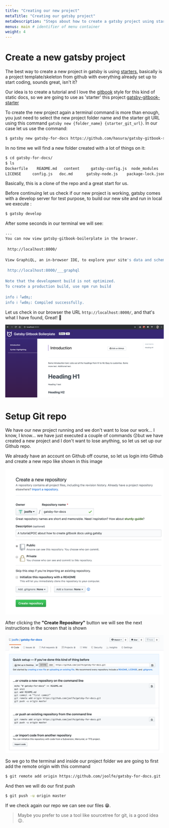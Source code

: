 ```yaml
---
title: "Creating our new project"
metaTitle: "Creating our gatsby project"
metaDescription: "Steps about how to create a gatsby project using starters."
menus: main # identifier of menu container
weight: 4
---
```


# Create a new gatsby project

The best way to create a new project in gatsby is using [starters](https://www.gatsbyjs.org/tutorial/part-zero/#create-a-gatsby-site), basically is a project template/skeleton from github with everything already set up to start coding, sounds great, isn't it?

Our idea is to create a tutorial and I love the [gitbook](https://www.gitbook.com/) style for this kind of static docs, so we are going to use as 'starter' this project [gatsby-gitbook-starter](https://www.gatsbyjs.org/starters/hasura/gatsby-gitbook-starter/) 

To create the new project again a terminal command is more than enough, you just need to select the new project folder name and the starter git URL using this command `gatsby new {folder_name} {starter_git_url}`. In our case let us use the command:

```bash
$ gatsby new gatsby-for-docs https://github.com/hasura/gatsby-gitbook-starter
```

In no time we will find a new folder created with a lot of things on it:

```bash
$ cd gatsby-for-docs/
$ ls
Dockerfile    README.md   content     gatsby-config.js  node_modules    package.json
LICENSE     config.js   doc.md      gatsby-node.js    package-lock.json src
```

Basically, this is a clone of the repo and a great start for us.

Before continuing let us check if our new project is working, gatsby comes with a develop server for test purpose, to build our new site and run in local we execute :

```bash
$ gatsby develop
```

After some seconds in our terminal we will see:

```bash
...
You can now view gatsby-gitbook-boilerplate in the browser.

 http://localhost:8000/

View GraphiQL, an in-browser IDE, to explore your site's data and schema

 http://localhost:8000/___graphql

Note that the development build is not optimized.
To create a production build, use npm run build

info ℹ ｢wdm｣: 
info ℹ ｢wdm｣: Compiled successfully.
```

Let us check in our browser the URL `http://localhost:8000/`, and that's what I have found, Great! 🚀

![First gatsby run](../doc-img/first-run.png)


# Setup Git repo

We have our new project running and we don't want to lose our work... I know, I know... we have just executed a couple of commands 😗but we have created a new project and I don't want to lose anything, so let us set up our Github repo.

We already have an account on Github off course, so let us login into Github and create a new repo like shown in this image

![Create repo on github](../doc-img/create-repo.png)

After clicking the **"Create Repository"** button we will see the next instructions in the screen that is shown

![New repo](../doc-img/new-repo.png)

So we go to the terminal and inside our project folder we are going to first add the remote origin with this command 

```bash
$ git remote add origin https://github.com/joolfe/gatsby-for-docs.git
```

And then we will do our first push

```bash
$ git push -u origin master
```

If we check again our repo we can see our files 😁.

> Maybe you prefer to use a tool like sourcetree for git, is a good idea 😉.
